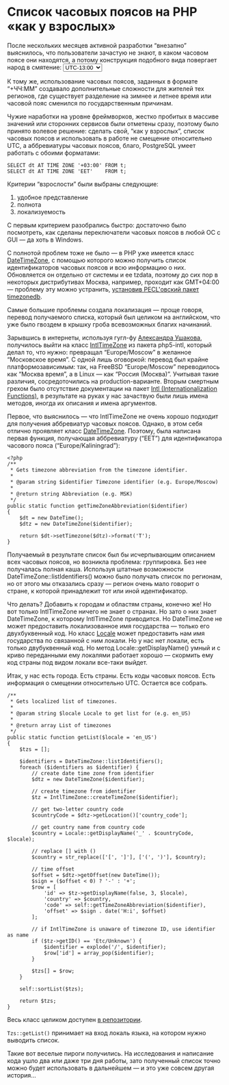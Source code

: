 # Список часовых поясов на PHP «как у взрослых»

После нескольких месяцев активной разработки “внезапно” выяснилось, что пользователи зачастую не знают, в каком часовом поясе они находятся, а потому конструкция подобного вида повергает народ в смятение: <select><option value="-13:00">UTC-13:00</option><option value="-12:30">UTC-12:30</option><option value="-12:00">UTC-12:00</option><option value="-11:30">UTC-11:30</option><option value="-11:00">UTC-11:00</option><option value="-10:30">UTC-10:30</option><option value="-10:00">UTC-10:00</option><option value="-09:30">UTC-09:30</option><option value="-09:00">UTC-09:00</option><option value="-08:30">UTC-08:30</option><option value="-08:00">UTC-08:00</option><option value="-07:30">UTC-07:30</option><option value="-07:00">UTC-07:00</option><option value="-06:30">UTC-06:30</option><option value="-06:00">UTC-06:00</option><option value="-05:30">UTC-05:30</option><option value="-05:00">UTC-05:00</option><option value="-04:30">UTC-04:30</option><option value="-04:00">UTC-04:00</option><option value="-03:30">UTC-03:30</option><option value="-03:00">UTC-03:00</option><option value="-02:30">UTC-02:30</option><option value="-02:00">UTC-02:00</option><option value="-01:30">UTC-01:30</option><option value="-01:00">UTC-01:00</option><option value="-00:30">UTC-00:30</option><option value="+00:00">UTC+00:00</option><option value="+00:30">UTC+00:30</option><option value="+01:00">UTC+01:00</option><option value="+01:30">UTC+01:30</option><option value="+02:00">UTC+02:00</option><option value="+02:30">UTC+02:30</option><option value="+03:00">UTC+03:00</option><option value="+03:30">UTC+03:30</option><option value="+04:00">UTC+04:00</option><option value="+04:30">UTC+04:30</option><option value="+05:00">UTC+05:00</option><option value="+05:30">UTC+05:30</option><option value="+06:00">UTC+06:00</option><option value="+06:30">UTC+06:30</option><option value="+07:00">UTC+07:00</option><option value="+07:30">UTC+07:30</option><option value="+08:00">UTC+08:00</option><option value="+08:30">UTC+08:30</option><option value="+09:00">UTC+09:00</option><option value="+09:30">UTC+09:30</option><option value="+10:00">UTC+10:00</option><option value="+10:30">UTC+10:30</option><option value="+11:00">UTC+11:00</option><option value="+11:30">UTC+11:30</option><option value="+12:00">UTC+12:00</option><option value="+12:30">UTC+12:30</option><option value="+13:00">UTC+13:00</option></select>

К тому же, использование часовых поясов, заданных в формате “+ЧЧ:ММ” создавало дополнительные сложности для жителей тех регионов, где существует разделение на зимнее и летнее время или часовой пояс сменился по государственным причинам.

Чужие наработки на уровне фреймворков, жестко пробитых в массиве значений или сторонних сервисов были отметены сразу, поэтому было принято волевое решение: сделать свой, “как у взрослых”, список часовых поясов и использовать в работе не смещение относительно UTC, а аббревиатуры часовых поясов, благо, PostgreSQL умеет работать с обоими форматами:

    SELECT dt AT TIME ZONE '+03:00' FROM t;
    SELECT dt AT TIME ZONE 'EET'    FROM t;

Критерии “взрослости” были выбраны следующие:

1. удобное представление
2. полнота
3. локализуемость

С первым критерием разобрались быстро: достаточно было посмотреть, как сделаны переключатели часовых поясов в любой ОС с GUI — да хоть в Windows.

С полнотой проблем тоже не было — в PHP уже имеется класс [DateTimeZone](http://php.net/manual/en/class.datetimezone.php), с помощью которого можно получить список идентификаторов часовых поясов и всю информацию о них. Обновляется он отдельно от системы и ее tzdata, поэтому до сих пор в некоторых дистрибутивах Москва, например, проходит как GMT+04:00 — проблему эту можно устранить, [установив PECL'овский пакет timezonedb](http://php.net/manual/en/datetime.installation.php).

Самые большие проблемы создала локализация — проще говоря, перевод получаемого списка, который был целиком на английском, что уже было гвоздем в крышку гроба всевозможных благих начинаний.

Зарывшись в интернеты, используя гугл-фу [Александра Ушакова](https://www.facebook.com/alexander.ushakov.353), получилось выйти на класс [IntlTimeZone](http://php.net/manual/en/class.intltimezone.php) из пакета php5-intl, который делал то, что нужно: превращал “Europe/Moscow” в желанное “Московское время”. С одной лишь оговоркой: перевод был крайне платформозависимым: так, на FreeBSD “Europe/Moscow” переводилось как “Москва время”, а в Linux — как “Россия (Москва)”. Учитывая такие различия, сосредоточились на production-варианте. Вторым смертным грехом было отсутствие документации на пакет [Intl (Internationalization Functions)](http://php.net/manual/en/book.intl.php), в результате на руках у нас зачаствую были лишь имена методов, иногда их описания и имена аргументов.

Первое, что выяснилось — что IntlTimeZone не очень хорошо подходит для получения аббревиатур часовых поясов. Однако, в этом себя отлично проявляет класс [DateTimeZone](http://php.net/manual/en/class.datetimezone.php). Поэтому, была написана первая функция, получающая аббревиатуру (“EET”) для идентификатора часового пояса (“Europe/Kaliningrad”):

    <?php
    /**
     * Gets timezone abbreviation from the timezone identifier.
     *
     * @param string $identifier Timezone identifier (e.g. Europe/Moscow)
     *
     * @return string Abbreviation (e.g. MSK)
     */
    public static function getTimeZoneAbbreviation($identifier)
    {
        $dt = new DateTime();
        $dtz = new DateTimeZone($identifier);

        return $dt->setTimezone($dtz)->format('T');
    }

Получаемый в результате список был бы исчерпывающим описанием всех часовых поясов, но возникла проблема: группировка. Без нее получалась полная каша. Используя штатные возможности DateTimeZone::listIdentifiers() можно было получать список по регионам, но от этого мы отказались сразу — регион очень мало говорит о стране, к которой принадлежит тот или иной идентификатор.

Что делать? Добавить к городам и областям страны, конечно же!
Но вот только IntlTimeZone ничего не знает о странах.
Но зато о них знает DateTimeZone, к которому IntlTimeZone приводится.
Но DateTimeZone не может предоставить локализованное имя государства — только его двухбуквенный код.
Но класс [Locale](http://php.net/manual/en/class.locale.php) может предоставить нам имя государства по связанной с ним локали.
Но у нас нет локали, есть только двубуквенный код.
Но метод Locale::getDisplayName() умный и с криво переданными ему локалями работает хорошо — скормить ему код страны под видом локали все-таки выйдет.

Итак, у нас есть города. Есть страны. Есть коды часовых поясов. Есть информация о смещении относительно UTC. Остается все собрать.

    /**
     * Gets localized list of timezones.
     *
     * @param string $locale Locale to get list for (e.g. en_US)
     *
     * @return array List of timezones
     */
    public static function getList($locale = 'en_US')
    {
        $tzs = [];

        $identifiers = DateTimeZone::listIdentifiers();
        foreach ($identifiers as $identifier) {
            // create date time zone from identifier
            $dtz = new DateTimeZone($identifier);

            // create timezone from identifier
            $tz = IntlTimeZone::createTimeZone($identifier);

            // get two-letter country code
            $countryCode = $dtz->getLocation()['country_code'];

            // get country name from country code
            $country = Locale::getDisplayName('_' . $countryCode, $locale);

            // replace [] with ()
            $country = str_replace(['[', ']'], ['(', ')'], $country);

            // time offset
            $offset = $dtz->getOffset(new DateTime());
            $sign = ($offset < 0) ? '-' : '+';
            $row = [
                'id' => $tz->getDisplayName(false, 3, $locale),
                'country' => $country,
                'code' => self::getTimeZoneAbbreviation($identifier),
                'offset' => $sign . date('H:i', $offset)
            ];

            // if IntlTimeZone is unaware of timezone ID, use identifier as name
            if ($tz->getID() == 'Etc/Unknown') {
                $identifier = explode('/', $identifier);
                $row['id'] = array_pop($identifier);
            }

            $tzs[] = $row;
        }

        self::sortList($tzs);

        return $tzs;
    }

Весь класс целиком доступен [в репозитории](https://github.com/torunar/tzs).

`Tzs::getList()` принимает на вход локаль языка, на котором нужно выводить список.

Такие вот веселые пироги получились. На исследования и написание кода ушло два или даже три дня работы, зато полученный список точно можно будет использовать в дальнейшем — и это уже совсем другая история…
